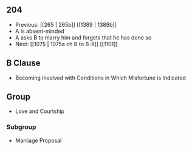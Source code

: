 ## 204
- Previous: [[265 | 265b]] [[1389 | 1389b]] 
- A is absent-minded
- A asks B to marry him and forgets that he has done so
- Next: [[1075 | 1075a ch B to B-8]] [[1101]] 

## B Clause
- Becoming Involved with Conditions in Which Misfortune is Indicated

## Group
- Love and Courtship

### Subgroup
- Marriage Proposal

